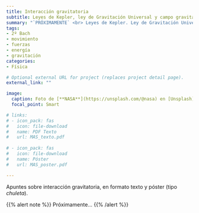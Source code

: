 ```yaml
---
title: Interacción gravitatoria
subtitle: Leyes de Kepler, ley de Gravitación Universal y campo gravitatorio
summary: "`PRÓXIMAMENTE` <br> Leyes de Kepler. Ley de Gravitación Universal. Campo gravitatorio."
tags:
- 2º Bach
- movimiento
- fuerzas
- energía
- gravitación
categories:
- Física

# Optional external URL for project (replaces project detail page).
external_link: ""

image:
  caption: Foto de [**NASA**](https://unsplash.com/@nasa) en [Unsplash](https://unsplash.com)
  focal_point: Smart

# links:
# - icon_pack: fas
#   icon: file-download
#   name: PDF Texto
#   url: MAS_texto.pdf
  
# - icon_pack: fas
#   icon: file-download
#   name: Póster
#   url: MAS_poster.pdf

---
```


<!-- <iframe src="https://phet.colorado.edu/sims/html/gravity-force-lab/latest/gravity-force-lab_es.html" width="800" height="600" scrolling="no" allowfullscreen></iframe> -->

<!-- <iframe src="https://phet.colorado.edu/sims/html/gravity-and-orbits/latest/gravity-and-orbits_es.html" width="800" height="600" scrolling="no" allowfullscreen></iframe> -->

Apuntes sobre interacción gravitatoria, en formato texto y póster (tipo _chuleta_).

{{% alert note %}}
Próximamente...
{{% /alert %}}